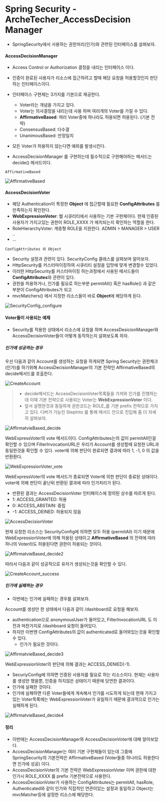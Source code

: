 # Spring Security - ArcheTecher_AccessDecision Manager
- SpringSecurity에서 사용하는 권한처리(인가)와 관련된 인터페이스를 살펴보자.

#### AccessDecisionManager
- Access Control or Authorization 결정을 내리는 인터페이스 이다.
- 인증이 완료된 사용자가 리소스에 접근하려고 할때 해당 요청을 허용할것인지 판단하는 인터페이스이다.

- 인터페이스 구현체는 3가지를 기본으로 제공한다.
    - Voter라는 개념을 가지고 있다.
    - Voter는 의사결정을 내리는데 사용 하며 여러개의 Voter를 가질 수 있다.
    - **AffirmativeBased**: 여러 Voter중에 하나라도 허용되면 허용된다. (기본 전략)
    - ConsensusBased: 다수결
    - UnanimousBased: 만장일치

- 모든 Voter가 허용하지 않는다면 예외를 발생시킨다.
- AccessDecisionManager 를 구현하는데 필수적으로 구현해야하는 메서드는 decide() 메서드이다.

`AffirmativeBased`

![AffirmativeBased](./images/AffirmativeBased.png)


#### AccessDecisionVoter
- 해당 Authentication이 특정한 **Object** 에 접근할때 필요한 **ConfigAttributes** 를 만족하는지 확인한다.
- **WebExpressionVoter**: 웹 시큐리티에서 사용하는 기본 구현체이다. 현재 인증된 사용자가 가지고있는 권한이 ROLE_XXXX 가 매치되는지 확인하는 역할을 한다.
- RoleHierarchyVoter: 계층형 ROLE을 지원한다. ADMIN > MANAGER > USER ..
- ... 


`ConfigAttributes 외 Object`
- Security 설정과 관련이 있다. SecurityConfig 클래스를 살펴보며 알아보자.
- HttpSecurity를 커스터마이징하여 시큐리티 설정을 입맛에 맞게 변경할수 있었다.
- 이러한 HttpSecurity를 커스터마이징 하는과정에서 사용된 메서드들이 **ConfigAttributes**와 관련이 있다.
- 권한을 허용하거나, 인가를 필요로 하는부분 permitAll() 혹은 hasRole() 과 같은 부분이 ConfigAttributes가 되고
- mvcMatchers() 에서 지정한 리소스들이 바로 **Object**에 해당하게 된다. 

![SecurityConfig_configure](./images/SecurityConfig_configure.png)


#### Voter들이 사용되는 예제
- Security를 적용한 상태에서 리소스에 요청을 하며 AccessDesicionManager와 AccessDecisionVoter들이 어떻게 동작하는지 살펴보도록 하자.

##### 인가에 성공하는 경우
우선 다음과 같이 Account를 생성하는 요청을 하게되면 Spring Security는 권한체크(인가)를 하기위해 AccessDecisionManager의 기본 전략인 AffirmativeBased의 decide메서드를 호출한다.

![CreateAccount](./images/CreateAccount.png)

> - decide메서드는 AccessDecisionVoter목록들을 가져와 인가를 진행하는데 이때 기본 전략으로 사용되는 Voter는 **WebExpressionVoter** 이다.
> - 앞서 설명한것과 동일하게 권한코드는 ROLE_를 기본 prefix 전략으로 가지고 있다.
디버거 기능인 StepInto 를 통해 메서드 안으로 진입해 좀 더 자세히 살펴보자.

![AffirmatvieBased_decide](./images/AffirmatvieBased_decide.png)

WebExpressVoter의 vote 메서드이다.
ConfigAttributes는의 값이 permitAll인걸 확인할 수 있으며 FilterInvocationURL은 우리가 Account를 생성할때 요청한 URL과 동일한것을 확인할 수 있다. voter에 의해 판단이 완료되면 결과에 따라 1, -1, 0 의 값을 반환환다.

![WebExpressionVoter_vote](./images/WebExpressionVoter_vote.png)

WebExpressVoter의 vote 메서드가 종료되면 Voter에 의한 판단이 종료된 상태이다.
voter에 의해 판단이 끝난뒤 반환된 결과에 따라 인가처리가 된다.
- 반환된 결과는 AccessDecisionVoter 인터페이스에 정의된 상수를 따르게 된다.
- 1: ACCESS_GRANTED: 허용
- 0: ACCESS_ABSTAIN: 중립
- -1: ACCESS_DEINED: 허용되지 않음

![AccessDecisionVoter](./images/AccessDecisionVoter.png)

현재 요청한 리소스는 SecurityConfig에 의하면 모두 허용 (permitAll) 이기 때문에 WebExpressionVoter에 의해 허용된 상태이고 **AffirmativeBased** 의 전략에 따라 하나의 Voter라도 허용된다면 권한이 허용되는 것이다.

![AffirmatvieBased_decide2](./images/AffirmatvieBased_decide2.png)

따라서 다음과 같이 성공적으로 유저가 생성되는것을 확인할 수 있다.

![CreateAccount_success](./images/CreateAccount_success.png)


##### 인가에 실패하는 경우
- 이번에는 인가에 실패하는 경우를 살펴보자.

Account를 생성만 한 상태에서 다음과 같이 /dashboard로 요청을 해보자.
- authentication으로 anonymousUser가 들어있고, FilterInvocationURL 도 이전과 마찬가지로 /dashboard 요청이 들어있다.
- 하지만 이번엔 ConfigAttributes의 값이 authenticated로 들어와있는것을 확인할 수 있다.
    - 인가가 필요한 것이다.

![AffirmatvieBased_decide3](./images/AffirmatvieBased_decide3.png)

WebExpressionVoter의 판단에 의해 결과는 ACCESS_DENIED(-1). 
- SecuriyConfig에 의하면 인증된 사용자를 필요로 하는 리소스이다. 현재는 사용자를 생성만 했을뿐, 인증을 하지않은 상태이기 때문에 당연한 결과이다.
- 인가에 실패한 것이다.
- 인가에 실패하면 다른 Voter들에게 게속해서 인가를 시도하게 되는데 현재 가지고 있는 Voter목록에는 WebExpressionVoter가 유일하기 때문에 결과적으로 인가는 실패하게 된다.

![AffirmatvieBased_decide4](./images/AffirmatvieBased_decide4.png)


#### 정리
- 이번에는 AccessDecisionManager와 AccessDecisionVoter에 대해 알아보았다.
- AccessDecisionManager는 여러 기본 구현체들이 있는데 그중에 SpringSecurity의 기본전략은 AffirmativeBased (Voter들중 하나라도 허용한다면 인가에 성공) 이다.
- AccessDecisionVoter의 기본 전략은 WebExpressionVoter 이며 권한에 대한 인가시 ROLE_XXXX 를 prefix 기본전략으로 사용한다.
- AccessDecisionVoter가 사용하는 ConfigAttributes는 permitAll, hasRole, Authenticated와 같이 인가와 직접적인 연관이있는 설정과 동일하고 Object는 mvcMatcher등에 설정한 리소스에 해당한다.
